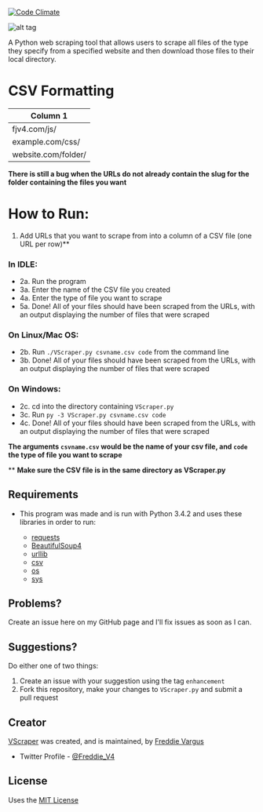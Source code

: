 [![Code Climate](https://codeclimate.com/github/FreddieV4/VScraper/badges/gpa.svg)](https://codeclimate.com/github/FreddieV4/VScraper)

![alt tag](http://fjv4.com/img/portfolio/vscraper-banner.png)

A Python web scraping tool that allows users to scrape all files of the type they specify from a specified website and then download those files to their local directory.

# CSV Formatting
| Column 1            |
|---------------------|
| fjv4.com/js/        |
| example.com/css/    |
| website.com/folder/ |

**There is still a bug when the URLs do not already contain the slug for the folder containing the files you want**

# How to Run:
  1. Add URLs that you want to scrape from into a column of a CSV file (one URL per row)**
  
### In IDLE:

  * 2a. Run the program
  * 3a. Enter the name of the CSV file you created
  * 4a. Enter the type of file you want to scrape
  * 5a. Done! All of your files should have been scraped from the URLs, with an output displaying the number of files that were scraped
  
### On Linux/Mac OS:

  * 2b. Run `./VScraper.py csvname.csv code` from the command line
  * 3b. Done! All of your files should have been scraped from the URLs, with an output displaying the number of files that were scraped
  
  
### On Windows:

  * 2c. cd into the directory containing `VScraper.py`
  * 3c. Run `py -3 VScraper.py csvname.csv code`
  * 4c. Done! All of your files should have been scraped from the URLs, with an output displaying the number of files that were scraped
  
**The arguments `csvname.csv` would be the name of your csv file, and `code` the type of file you want to scrape**

  
** **Make sure the CSV  file is in the same directory as VScraper.py**

## Requirements
  - This program was made and is run with Python 3.4.2 and uses these libraries in order to run:
  
      - [requests](http://docs.python-requests.org/en/latest/)
      - [BeautifulSoup4](http://www.crummy.com/software/BeautifulSoup/bs4/doc/)
      - [urllib](https://docs.python.org/3/library/urllib.html)
      - [csv](https://docs.python.org/3/library/csv.html)
      - [os](https://docs.python.org/3/library/os.html)
      - [sys](https://docs.python.org/2/library/sys.html)

## Problems?
Create an issue here on my GitHub page and I'll fix issues as soon as I can.

## Suggestions?
Do either one of two things:
  1. Create an issue with your suggestion using the tag `enhancement`
  2. Fork this repository, make your changes to `VScraper.py` and submit a pull request

## Creator
[VScraper](https://github.com/FreddieV4/VScraper) was created, and is maintained, by [Freddie Vargus](http://www.fjv4.com)

  - Twitter Profile - [@Freddie_V4](http://www.twitter.com/Freddie_V4)
  
## License

Uses the [MIT License](https://github.com/FreddieV4/VScraper/blob/master/LICENSE)
